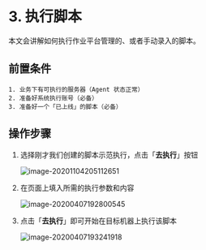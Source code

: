 # 3. 执行脚本

本文会讲解如何执行作业平台管理的、或者手动录入的脚本。

## 前置条件

```text
1. 业务下有可执行的服务器（Agent 状态正常）
2. 准备好系统执行账号（必备）
3. 准备好一个「已上线」的脚本（必备）
```

## 操作步骤

1. 选择刚才我们创建的脚本示范执行，点击「**去执行**」按钮

   ![image-20201104205112651](media/image-20201104205112651.png)

2. 在页面上填入所需的执行参数和内容

   ![image-20200407192800545](media/image-20200407192800545.png)

3. 点击「**去执行**」即可开始在目标机器上执行该脚本

   ![image-20200407193241918](media/image-20200407193241918.png)